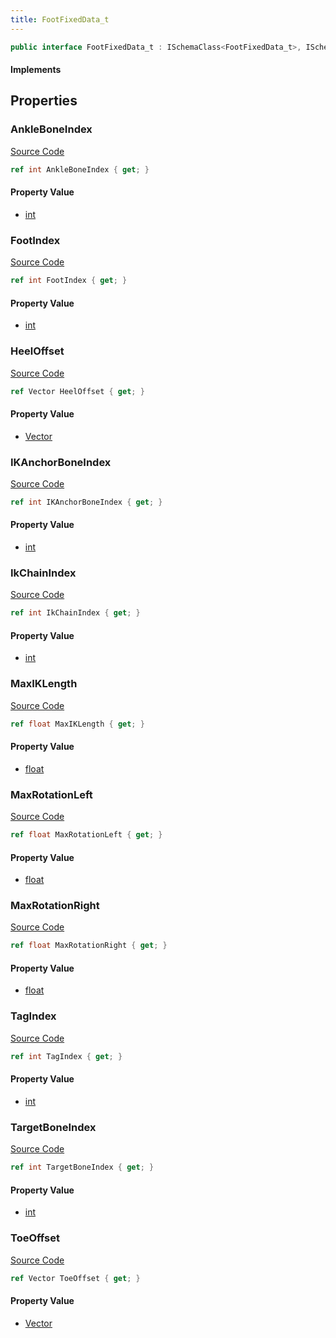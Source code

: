 ```yaml
---
title: FootFixedData_t
---
```


```csharp
public interface FootFixedData_t : ISchemaClass<FootFixedData_t>, ISchemaField, ISchemaClass, INativeHandle
```

#### Implements

## Properties

### AnkleBoneIndex

[Source Code](https://github.com/swiftly-solution/swiftlys2/blob/beta/managed/src/SwiftlyS2.Generated/Schemas/Interfaces/FootFixedData_t.cs#L22)

```csharp
ref int AnkleBoneIndex { get; }
```

#### Property Value

- [int](https://learn.microsoft.com/dotnet/api/system.int32)

### FootIndex

[Source Code](https://github.com/swiftly-solution/swiftlys2/blob/beta/managed/src/SwiftlyS2.Generated/Schemas/Interfaces/FootFixedData_t.cs#L30)

```csharp
ref int FootIndex { get; }
```

#### Property Value

- [int](https://learn.microsoft.com/dotnet/api/system.int32)

### HeelOffset

[Source Code](https://github.com/swiftly-solution/swiftlys2/blob/beta/managed/src/SwiftlyS2.Generated/Schemas/Interfaces/FootFixedData_t.cs#L18)

```csharp
ref Vector HeelOffset { get; }
```

#### Property Value

- [Vector](/docs/api/shared/natives/vector)

### IKAnchorBoneIndex

[Source Code](https://github.com/swiftly-solution/swiftlys2/blob/beta/managed/src/SwiftlyS2.Generated/Schemas/Interfaces/FootFixedData_t.cs#L24)

```csharp
ref int IKAnchorBoneIndex { get; }
```

#### Property Value

- [int](https://learn.microsoft.com/dotnet/api/system.int32)

### IkChainIndex

[Source Code](https://github.com/swiftly-solution/swiftlys2/blob/beta/managed/src/SwiftlyS2.Generated/Schemas/Interfaces/FootFixedData_t.cs#L26)

```csharp
ref int IkChainIndex { get; }
```

#### Property Value

- [int](https://learn.microsoft.com/dotnet/api/system.int32)

### MaxIKLength

[Source Code](https://github.com/swiftly-solution/swiftlys2/blob/beta/managed/src/SwiftlyS2.Generated/Schemas/Interfaces/FootFixedData_t.cs#L28)

```csharp
ref float MaxIKLength { get; }
```

#### Property Value

- [float](https://learn.microsoft.com/dotnet/api/system.single)

### MaxRotationLeft

[Source Code](https://github.com/swiftly-solution/swiftlys2/blob/beta/managed/src/SwiftlyS2.Generated/Schemas/Interfaces/FootFixedData_t.cs#L34)

```csharp
ref float MaxRotationLeft { get; }
```

#### Property Value

- [float](https://learn.microsoft.com/dotnet/api/system.single)

### MaxRotationRight

[Source Code](https://github.com/swiftly-solution/swiftlys2/blob/beta/managed/src/SwiftlyS2.Generated/Schemas/Interfaces/FootFixedData_t.cs#L36)

```csharp
ref float MaxRotationRight { get; }
```

#### Property Value

- [float](https://learn.microsoft.com/dotnet/api/system.single)

### TagIndex

[Source Code](https://github.com/swiftly-solution/swiftlys2/blob/beta/managed/src/SwiftlyS2.Generated/Schemas/Interfaces/FootFixedData_t.cs#L32)

```csharp
ref int TagIndex { get; }
```

#### Property Value

- [int](https://learn.microsoft.com/dotnet/api/system.int32)

### TargetBoneIndex

[Source Code](https://github.com/swiftly-solution/swiftlys2/blob/beta/managed/src/SwiftlyS2.Generated/Schemas/Interfaces/FootFixedData_t.cs#L20)

```csharp
ref int TargetBoneIndex { get; }
```

#### Property Value

- [int](https://learn.microsoft.com/dotnet/api/system.int32)

### ToeOffset

[Source Code](https://github.com/swiftly-solution/swiftlys2/blob/beta/managed/src/SwiftlyS2.Generated/Schemas/Interfaces/FootFixedData_t.cs#L16)

```csharp
ref Vector ToeOffset { get; }
```

#### Property Value

- [Vector](/docs/api/shared/natives/vector)

